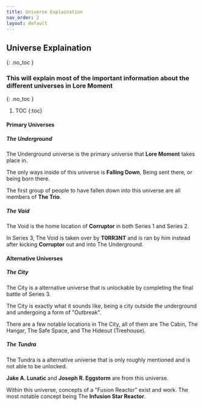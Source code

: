 ```yaml
---
title: Universe Explaination
nav_order: 2
layout: default
---
```


## Universe Explaination
{: .no_toc }

### This will explain most of the important information about the different universes in Lore Moment
{: .no_toc }


1. TOC
{:toc}


#### Primary Universes

##### The Underground

The Underground universe is the primary universe that **Lore Moment** takes place in.

The only ways inside of this universe is **Falling Down**, Being sent there, or being born there.

The first group of people to have fallen down into this universe are all members of **The Trio**.

##### The Void

The Void is the home location of **Corruptor** in both Series 1 and Series 2.

In Series 3, The Void is taken over by **T0RR3NT** and is ran by him instead after kicking **Corruptor** out and into The Underground.

#### Alternative Universes

##### The City

The City is a alternative universe that is unlockable by completing the final battle of Series 3.

The City is exactly what it sounds like, being a city outside the underground and undergoing a form of "Outbreak".

There are a few notable locations in The City, all of them are The Cabin, The Hangar, The Safe Space, and The Hideout (Treehouse).

##### The Tundra

The Tundra is a alternative universe that is only roughly mentioned and is not able to be unlocked.

**Jake A. Lunatic** and **Joseph R. Eggstorm** are from this universe.

Within this universe, concepts of a "Fusion Reactor" exist and work.  The most notable concept being The **Infusion Star Reactor**.



